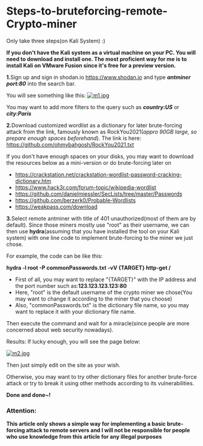 # Steps-to-bruteforcing-remote-Crypto-miner
Only take three steps(on Kali System) :)

<b>If you don't have the Kali system as a virtual machine on your PC. You will need to download and install one. The most proficient way for me is to install Kali on VMware Fusion since it's free for a preview version.</b>

<b>1.</b>Sign up and sign in shodan.io https://www.shodan.io and type <i><b>antminer port:80</b></i> into the search bar. 

You will see something like this:
[![m1.jpg](https://i.postimg.cc/NjJMTT01/m1.jpg)](https://postimg.cc/w1NgY1Lv)

You may want to add more filters to the query such as <i><b>country:US</b></i> or <i><b>city:Paris</b></i>

<b>2.</b>Download customized wordlist as a dictionary for later brute-forcing attack from the link, famously known as RockYou2021(<i>appro 90GB large, so prepare enough spaces beforehand</i>). The link is here: https://github.com/ohmybahgosh/RockYou2021.txt

If you don't have enough spaces on your disks, you may want to download the resources below as a mini-version or do brute-forcing later on 

- https://crackstation.net/crackstation-wordlist-password-cracking-dictionary.htm
- https://www.hack3r.com/forum-topic/wikipedia-wordlist
- https://github.com/danielmiessler/SecLists/tree/master/Passwords
- https://github.com/berzerk0/Probable-Wordlists
- https://weakpass.com/download

<b>3.</b>Select remote antminer with title of 401 unauthorized(most of them are by default). Since those miners mostly use "root" as their username, we can then use <b>hydra</b>(assuming that you have installed the tool on your Kali system) with one line code to implement brute-forcing to the miner we just chose.

For example, the code can be like this:

<b>hydra -l root -P commonPasswords.txt -vV {TARGET} http-get /</b>

- First of all, you may want to replace "{TARGET}" with the IP address and the port number such as:<b>123.123.123.123:80</b> 
- Here, "root" is the default username of the crypto miner we chose(You may want to change it according to the miner that you choose)
- Also, "commonPasswords.txt" is the dictionary file name, so you may want to replace it with your dictionary file name.

Then execute the command and wait for a miracle(since people are more concerned about web security nowadays).

Results:
If lucky enough, you will see the page below: 

[![m2.jpg](https://i.postimg.cc/5Ns8tX8C/m2.jpg)](https://postimg.cc/ppnmGXGW)

Then just simply edit on the site as your wish. 

Otherwise, you may want to try other dictionary files for another brute-force attack or try to break it using other methods according to its vulnerabilities.

<b>Done and done~!</b>

<h3>Attention:</h3>
<b>This article only shows a simple way for implementing a basic brute-forcing attack to remote servers and I will not be responsible for people who use knowledge from this article for any illegal purposes</b>

